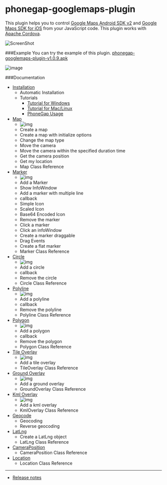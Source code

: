 phonegap-googlemaps-plugin
==========================
This plugin helps you to control [Google Maps Android SDK v2](https://developers.google.com/maps/documentation/android/) and [Google Maps SDK for iOS](https://developers.google.com/maps/documentation/ios/) from your JavaScript code.
This plugin works with [Apache Cordova](http://cordova.apache.org/).


![ScreenShot](https://raw.github.com/wf9a5m75/phonegap-googlemaps-plugin/Images/screencapture/phonegap-googlemaps-plugin_small.png)


###Example
You can try the example of this plugin. [phonegap-googlemaps-plugin-v1.0.9.apk](http://goo.gl/p3zQGK)

![image](https://raw.githubusercontent.com/wf9a5m75/phonegap-googlemaps-plugin/Images/examples/example-v1.0.7.gif)


###Documentation

* [Installation](https://github.com/wf9a5m75/phonegap-googlemaps-plugin/wiki/Installation)
  * Automatic Installation
  * Tutorials
    * [Tutorial for Windows](https://github.com/wf9a5m75/phonegap-googlemaps-plugin/wiki/Tutorial-for-Windows)
    * [Tutorial for Mac/Linux](https://github.com/wf9a5m75/phonegap-googlemaps-plugin/wiki/Tutorial-for-Mac)
    * [PhoneGap Usage](https://github.com/wf9a5m75/phonegap-googlemaps-plugin/wiki/Phonegap-Usage)
* [Map](https://github.com/wf9a5m75/phonegap-googlemaps-plugin/wiki/Map)
  * ![img](https://raw.github.com/wf9a5m75/phonegap-googlemaps-plugin/Images/screencapture/animateCamera.gif) 
  * Create a map
  * Create a map with initialize options
  * Change the map type
  * Move the camera
  * Move the camera within the specified duration time
  * Get the camera position
  * Get my location
  * Map Class Reference
* [Marker](https://github.com/wf9a5m75/phonegap-googlemaps-plugin/wiki/Marker)
  * ![img](https://camo.githubusercontent.com/9dd8644cf5038708d6a6af93ab31f8b1d2e45801/68747470733a2f2f726177322e6769746875622e636f6d2f77663961356d37352f70686f6e656761702d676f6f676c656d6170732d706c7567696e2f496d616765732f73637265656e636170747572652f6d61726b6572332e706e67) 
  * Add a Marker
  * Show InfoWindow
  * Add a marker with multiple line
  * callback
  * Simple Icon
  * Scaled Icon
  * Base64 Encoded Icon
  * Remove the marker
  * Click a marker
  * Click an infoWindow
  * Create a marker draggable
  * Drag Events
  * Create a flat marker
  * Marker Class Reference
* [Circle](https://github.com/wf9a5m75/phonegap-googlemaps-plugin/wiki/Circle)
  * ![img](https://raw.github.com/wf9a5m75/phonegap-googlemaps-plugin/Images/screencapture/circle.png)
  * Add a circle
  * callback
  * Remove the circle
  * Circle Class Reference
* [Polyline](https://github.com/wf9a5m75/phonegap-googlemaps-plugin/wiki/Polyline)
  * ![img](https://raw.github.com/wf9a5m75/phonegap-googlemaps-plugin/Images/screencapture/polyline.png)
  * Add a polyline
  * callback
  * Remove the polyline
  * Polyline Class Reference
* [Polygon](https://github.com/wf9a5m75/phonegap-googlemaps-plugin/wiki/Polygon)
  * ![img](https://raw.github.com/wf9a5m75/phonegap-googlemaps-plugin/Images/screencapture/polygon.png)
  * Add a polygon
  * callback
  * Remove the polygon
  * Polygon Class Reference
* [Tile Overlay](https://github.com/wf9a5m75/phonegap-googlemaps-plugin/wiki/TileOverlay)
  * ![img](https://raw.github.com/wf9a5m75/phonegap-googlemaps-plugin/Images/screencapture/tile_overlay.png)
  * Add a tile overlay
  * TileOverlay Class Reference
* [Ground Overlay](https://github.com/wf9a5m75/phonegap-googlemaps-plugin/wiki/GroundOverlay)
  * ![img](https://raw.github.com/wf9a5m75/phonegap-googlemaps-plugin/Images/screencapture/ground_overlay.png)
  * Add a ground overlay
  * GroundOverlay Class Reference
* [Kml Overlay](https://github.com/wf9a5m75/phonegap-googlemaps-plugin/wiki/KmlOverlay)
  * ![img](https://raw.githubusercontent.com/wf9a5m75/phonegap-googlemaps-plugin/Images/screencapture/kml-polygon.gif)
  * Add a kml overlay
  * KmlOverlay Class Reference
* [Geocode](https://github.com/wf9a5m75/phonegap-googlemaps-plugin/wiki/Geocode)
  * Geocoding
  * Reverse geocoding
* [LatLng](https://github.com/wf9a5m75/phonegap-googlemaps-plugin/wiki/LatLng)
  * Create a LatLng object
  * LatLng Class Reference
* [CameraPosition](https://github.com/wf9a5m75/phonegap-googlemaps-plugin/wiki/CameraPosition)
  * CameraPosition Class Reference
* [Location](https://github.com/wf9a5m75/phonegap-googlemaps-plugin/wiki/Location)
  * Location Class Reference

***

* [Release notes](https://github.com/wf9a5m75/phonegap-googlemaps-plugin/wiki/Release-Notes)

